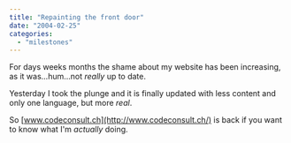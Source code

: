 ```yaml
---
title: "Repainting the front door"
date: "2004-02-25"
categories: 
  - "milestones"
---
```


For days weeks months the shame about my website has been increasing, as it was...hum...not _really_ up to date.

Yesterday I took the plunge and it is finally updated with less content and only one language, but more _real_.

So [www.codeconsult.ch](http://www.codeconsult.ch/) is back if you want to know what I'm _actually_ doing.
